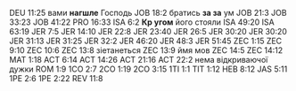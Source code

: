 DEU 11:25 вами **нагшле** Господь
JOB 18:2 братись **за за** ум
JOB 21:3
JOB 33:23
JOB 41:22
PRO 16:33
ISA 6:2 **Кр угом** його стояли
ISA 49:20
ISA 63:19
JER 7:5
JER 14:10
JER 22:8
JER 23:40
JER 26:5
JER 30:20
JER 30:20
JER 31:13
JER 31:25
JER 32:2
JER 46:20
JER 48:3
JER 51:45
ZEC 1:15
ZEC 9:10
ZEC 10:6
ZEC 13:8 зіетанеться
ZEC 13:9 ймя мов
ZEC 14:5
ZEC 14:12
MAT 1:18
ACT 6:14
ACT 14:26
ACT 21:16
ACT 22:2 нема відкриваючої дужки
ROM 1:9
1CO 2:7
2CO 1:19
2CO 3:15
1TI 1:1
TIT 1:12
HEB 8:12
JAS 5:11
1PE 2:6
1PE 2:22
REV 11:8